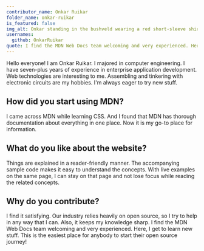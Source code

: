 ```yaml
---
contributor_name: Onkar Ruikar
folder_name: onkar-ruikar
is_featured: false
img_alt: Onkar standing in the bushveld wearing a red short-sleeve shirt and long camo-pants.
usernames:
  github: OnkarRuikar
quote: I find the MDN Web Docs team welcoming and very experienced. Here, I get to learn new stuff. This is the easiest place for anybody to start their open source journey!
---
```

Hello everyone! I am Onkar Ruikar. I majored in computer engineering. I have seven-plus years of experience in enterprise application development. Web technologies are interesting to me. Assembling and tinkering with electronic circuits are my hobbies. I'm always eager to try new stuff.

## How did you start using MDN?

I came across MDN while learning CSS. And I found that MDN has thorough documentation about everything in one place. Now it is my go-to place for information.

## What do you like about the website?

Things are explained in a reader-friendly manner. The accompanying sample code makes it easy to understand the concepts. With live examples on the same page, I can stay on that page and not lose focus while reading the related concepts.

## Why do you contribute?

I find it satisfying. Our industry relies heavily on open source, so I try to help in any way that I can. Also, it keeps my knowledge sharp. I find the MDN Web Docs team welcoming and very experienced. Here, I get to learn new stuff. This is the easiest place for anybody to start their open source journey!
